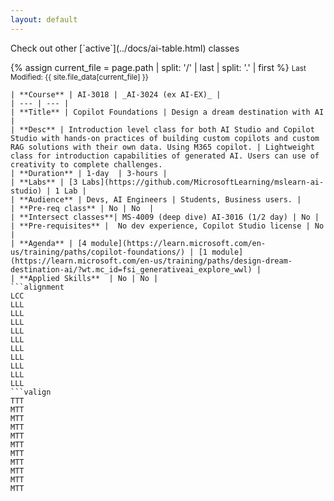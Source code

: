 ```yaml
---
layout: default
---
```


<span class="no-print">
Check out other [`active`](../docs/ai-table.html) classes
</span>


{% assign current_file = page.path | split: '/' | last | split: '.' | first %}
<small>Last Modified: {{ site.file_data[current_file] }}</small>

```table
| **Course** | AI-3018 | _AI-3024 (ex AI-EX)_ |
| --- | --- |
| **Title** | Copilot Foundations | Design a dream destination with AI |
| **Desc** | Introduction level class for both AI Studio and Copilot Studio with hands-on practices of building custom copilots and custom RAG solutions with their own data. Using M365 copilot. | Lightweight class for introduction capabilities of generated AI. Users can use of creativity to complete challenges. 
| **Duration** | 1-day  | 3-hours | 
| **Labs** | [3 Labs](https://github.com/MicrosoftLearning/mslearn-ai-studio) | 1 Lab |
| **Audience** | Devs, AI Engineers | Students, Business users. | 
| **Pre-req class** | No | No  |
| **Intersect classes**| MS-4009 (deep dive) AI-3016 (1/2 day) | No |
| **Pre-requisites** |  No dev experience, Copilot Studio license | No | 
| **Agenda** | [4 module](https://learn.microsoft.com/en-us/training/paths/copilot-foundations/) | [1 module](https://learn.microsoft.com/en-us/training/paths/design-dream-destination-ai/?wt.mc_id=fsi_generativeai_explore_wwl) | 
| **Applied Skills**  | No | No |
```alignment
LCC
LLL
LLL
LLL
LLL
LLL
LLL
LLL
LLL
LLL
LLL
```valign
TTT
MTT
MTT
MTT
MTT
MTT
MTT
MTT
MTT
MTT
MTT
```

